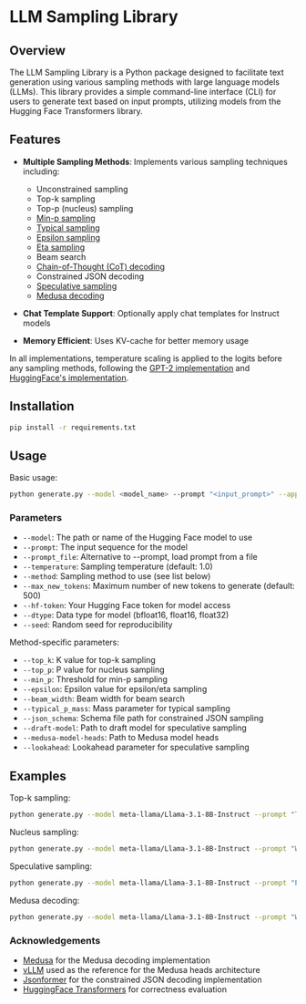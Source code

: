 # LLM Sampling Library

## Overview

The LLM Sampling Library is a Python package designed to facilitate text generation using various sampling methods with large language models (LLMs). This library provides a simple command-line interface (CLI) for users to generate text based on input prompts, utilizing models from the Hugging Face Transformers library.

## Features

- **Multiple Sampling Methods**: Implements various sampling techniques including:
  - Unconstrained sampling
  - Top-k sampling
  - Top-p (nucleus) sampling 
  - [Min-p sampling](https://arxiv.org/abs/2407.01082)
  - [Typical sampling](https://arxiv.org/abs/2202.00666)
  - [Epsilon sampling](https://arxiv.org/abs/2210.15191)
  - [Eta sampling](https://arxiv.org/abs/2210.15191)
  - Beam search
  - [Chain-of-Thought (CoT) decoding](https://arxiv.org/abs/2402.10200)
  - Constrained JSON decoding
  - [Speculative sampling](https://arxiv.org/abs/2302.01318)
  - [Medusa decoding](https://arxiv.org/abs/2401.10774)

- **Chat Template Support**: Optionally apply chat templates for Instruct models
- **Memory Efficient**: Uses KV-cache for better memory usage

In all implementations, temperature scaling is applied to the logits before any sampling methods, following the [GPT-2 implementation](https://github.com/openai/gpt-2/blob/9b63575ef42771a015060c964af2c3da4cf7c8ab/src/sample.py#L61C5-L72C14) and [HuggingFace's implementation](https://github.com/huggingface/transformers/blob/acc394c4f5e1283c19783581790b3dc3105a3697/src/transformers/generation/utils.py#L825C9-L847C23).

## Installation

```bash
pip install -r requirements.txt
```

## Usage

Basic usage:

```bash
python generate.py --model <model_name> --prompt "<input_prompt>" --apply-chat-template --temperature <temperature> --method <sampling_method> --max_new_tokens <max_new_tokens> --hf-token <hugging_face_token> --dtype <data_type>
```

### Parameters

- `--model`: The path or name of the Hugging Face model to use
- `--prompt`: The input sequence for the model
- `--prompt_file`: Alternative to --prompt, load prompt from a file
- `--temperature`: Sampling temperature (default: 1.0)
- `--method`: Sampling method to use (see list below)
- `--max_new_tokens`: Maximum number of new tokens to generate (default: 500)
- `--hf-token`: Your Hugging Face token for model access
- `--dtype`: Data type for model (bfloat16, float16, float32)
- `--seed`: Random seed for reproducibility

Method-specific parameters:
- `--top_k`: K value for top-k sampling
- `--top_p`: P value for nucleus sampling
- `--min_p`: Threshold for min-p sampling
- `--epsilon`: Epsilon value for epsilon/eta sampling
- `--beam_width`: Beam width for beam search
- `--typical_p_mass`: Mass parameter for typical sampling
- `--json_schema`: Schema file path for constrained JSON sampling
- `--draft-model`: Path to draft model for speculative sampling
- `--medusa-model-heads`: Path to Medusa model heads
- `--lookahead`: Lookahead parameter for speculative sampling

## Examples

Top-k sampling:
```bash
python generate.py --model meta-llama/Llama-3.1-8B-Instruct --prompt "Tell me a story" --method top_k --top_k 50 --temperature 0.7
```

Nucleus sampling:
```bash
python generate.py --model meta-llama/Llama-3.1-8B-Instruct --prompt "Write a poem" --method top_p --top_p 0.9 --temperature 0.8
```

Speculative sampling:
```bash
python generate.py --model meta-llama/Llama-3.1-8B-Instruct --prompt "Explain quantum physics" --method speculative --draft-model meta-llama/Llama-3.2-1B-Instruct --lookahead 4
```

Medusa decoding:
```bash
python generate.py --model meta-llama/Llama-3.1-8B-Instruct --prompt "Write code for merge sort" --method medusa --medusa-model-heads <path_to_heads>
```

### Acknowledgements

- [Medusa](https://github.com/FasterDecoding/Medusa) for the Medusa decoding implementation
- [vLLM](https://github.com/vllm-project/vllm) used as the reference for the Medusa heads architecture
- [Jsonformer](https://github.com/1rgs/jsonformer) for the constrained JSON decoding implementation
- [HuggingFace Transformers](https://github.com/huggingface/transformers) for correctness evaluation

